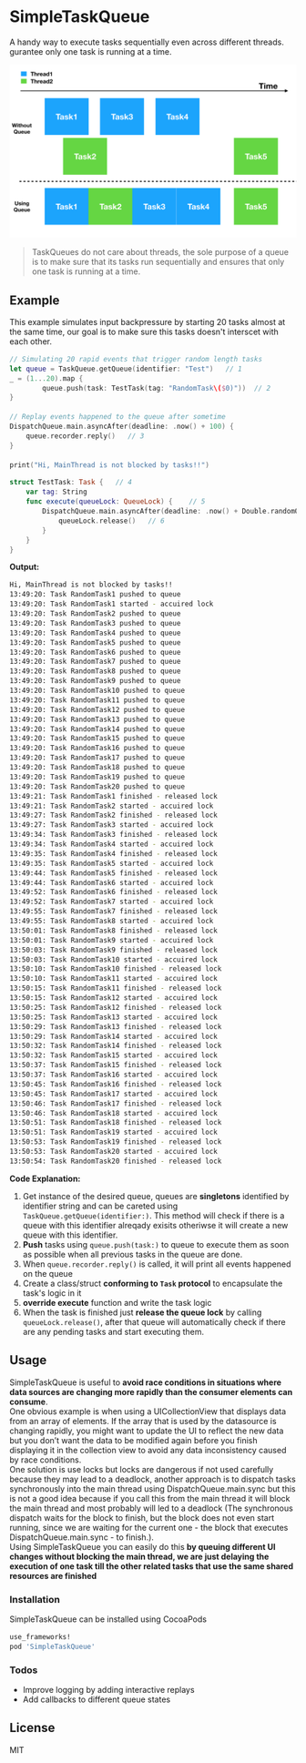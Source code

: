 # SimpleTaskQueue

A handy way to execute tasks sequentially even across different threads. gurantee only one task is running at a time. 

![](img0.png)

>TaskQueues do not care about threads, the sole purpose of a queue is to make sure that its tasks run sequentially and ensures that only one task is running at a time.


## Example
This example simulates input backpressure by starting 20 tasks almost at the same time, our goal is to make sure this tasks doesn't interscet with each other.
```swift
// Simulating 20 rapid events that trigger random length tasks
let queue = TaskQueue.getQueue(identifier: "Test")   // 1
_ = (1...20).map {
        queue.push(task: TestTask(tag: "RandomTask\($0)"))  // 2
}
        
// Replay events happened to the queue after sometime
DispatchQueue.main.asyncAfter(deadline: .now() + 100) {
    queue.recorder.reply()   // 3
}
        
print("Hi, MainThread is not blocked by tasks!!")
```

```swift
struct TestTask: Task {   // 4
    var tag: String
    func execute(queueLock: QueueLock) {    // 5
        DispatchQueue.main.asyncAfter(deadline: .now() + Double.random0to10()) {
            queueLock.release()   // 6
        }
    }
}
```
**Output:**
```sh
Hi, MainThread is not blocked by tasks!!
13:49:20: Task RandomTask1 pushed to queue
13:49:20: Task RandomTask1 started - accuired lock
13:49:20: Task RandomTask2 pushed to queue
13:49:20: Task RandomTask3 pushed to queue
13:49:20: Task RandomTask4 pushed to queue
13:49:20: Task RandomTask5 pushed to queue
13:49:20: Task RandomTask6 pushed to queue
13:49:20: Task RandomTask7 pushed to queue
13:49:20: Task RandomTask8 pushed to queue
13:49:20: Task RandomTask9 pushed to queue
13:49:20: Task RandomTask10 pushed to queue
13:49:20: Task RandomTask11 pushed to queue
13:49:20: Task RandomTask12 pushed to queue
13:49:20: Task RandomTask13 pushed to queue
13:49:20: Task RandomTask14 pushed to queue
13:49:20: Task RandomTask15 pushed to queue
13:49:20: Task RandomTask16 pushed to queue
13:49:20: Task RandomTask17 pushed to queue
13:49:20: Task RandomTask18 pushed to queue
13:49:20: Task RandomTask19 pushed to queue
13:49:20: Task RandomTask20 pushed to queue
13:49:21: Task RandomTask1 finished - released lock
13:49:21: Task RandomTask2 started - accuired lock
13:49:27: Task RandomTask2 finished - released lock
13:49:27: Task RandomTask3 started - accuired lock
13:49:34: Task RandomTask3 finished - released lock
13:49:34: Task RandomTask4 started - accuired lock
13:49:35: Task RandomTask4 finished - released lock
13:49:35: Task RandomTask5 started - accuired lock
13:49:44: Task RandomTask5 finished - released lock
13:49:44: Task RandomTask6 started - accuired lock
13:49:52: Task RandomTask6 finished - released lock
13:49:52: Task RandomTask7 started - accuired lock
13:49:55: Task RandomTask7 finished - released lock
13:49:55: Task RandomTask8 started - accuired lock
13:50:01: Task RandomTask8 finished - released lock
13:50:01: Task RandomTask9 started - accuired lock
13:50:03: Task RandomTask9 finished - released lock
13:50:03: Task RandomTask10 started - accuired lock
13:50:10: Task RandomTask10 finished - released lock
13:50:10: Task RandomTask11 started - accuired lock
13:50:15: Task RandomTask11 finished - released lock
13:50:15: Task RandomTask12 started - accuired lock
13:50:25: Task RandomTask12 finished - released lock
13:50:25: Task RandomTask13 started - accuired lock
13:50:29: Task RandomTask13 finished - released lock
13:50:29: Task RandomTask14 started - accuired lock
13:50:32: Task RandomTask14 finished - released lock
13:50:32: Task RandomTask15 started - accuired lock
13:50:37: Task RandomTask15 finished - released lock
13:50:37: Task RandomTask16 started - accuired lock
13:50:45: Task RandomTask16 finished - released lock
13:50:45: Task RandomTask17 started - accuired lock
13:50:46: Task RandomTask17 finished - released lock
13:50:46: Task RandomTask18 started - accuired lock
13:50:51: Task RandomTask18 finished - released lock
13:50:51: Task RandomTask19 started - accuired lock
13:50:53: Task RandomTask19 finished - released lock
13:50:53: Task RandomTask20 started - accuired lock
13:50:54: Task RandomTask20 finished - released lock
```
**Code Explanation:**

1. Get instance of the desired queue, queues are **singletons** identified by identifier string and can be careted using `TaskQueue.getQueue(identifier:)`. This method will check if there is a queue with this identifier alreqady exisits otheriwse it will create a new queue with this identifier.
2. **Push** tasks using `queue.push(task:)` to queue to execute them as soon as possible when all previous tasks in the queue are done.
3. When `queue.recorder.reply()` is called, it will print all events happened on the queue
4. Create a class/struct **conforming to `Task` protocol** to encapsulate the task's logic in it
5. **override execute** function and write the task logic
6. When the task is finished just **release the queue lock** by calling `queueLock.release()`, after that queue will automatically check if there are any pending tasks and start executing them.

## Usage

SimpleTaskQueue is useful to **avoid race conditions in situations where data sources are changing more rapidly than the consumer elements can consume**.  
One obvious example is when using a UICollectionView that displays data from an array of elements. If the array that is used by the datasource is changing rapidly, you might want to update the UI to reflect the new data but you don’t want the data to be modified again before you finish displaying it in the collection view to avoid any data inconsistency caused by race conditions.  
One solution is use locks but locks are dangerous if not used carefully because they may lead to a deadlock, another approach is to dispatch tasks synchronously into the main thread using DispatchQueue.main.sync but this is not a good idea because if you call this from the main thread it will block the main thread and most probably will led to a deadlock (The synchronous dispatch waits for the block to finish, but the block does not even start running, since we are waiting for the current one - the block that executes DispatchQueue.main.sync - to finish.).   
Using SimpleTaskQueue you can easily do this **by queuing different UI changes without blocking the main thread, we are just delaying the execution of one task till the other related tasks that use the same shared resources are finished**

### Installation

SimpleTaskQueue can be installed using CocoaPods
```sh
use_frameworks!
pod 'SimpleTaskQueue'
```

### Todos

 - Improve logging by adding interactive replays
 - Add callbacks to different queue states

License
----

MIT
